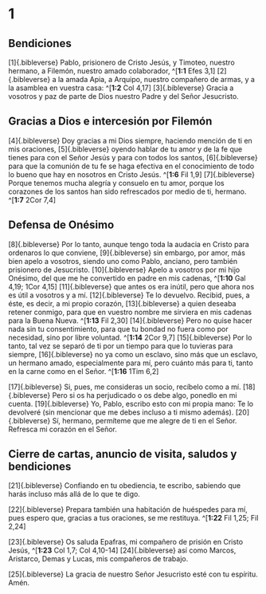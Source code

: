 # 1
## Bendiciones
[1]{.bibleverse} Pablo, prisionero de Cristo Jesús, y Timoteo, nuestro hermano, a Filemón, nuestro amado colaborador, ^[**1:1** Efes 3,1] [2]{.bibleverse} a la amada Apia, a Arquipo, nuestro compañero de armas, y a la asamblea en vuestra casa: ^[**1:2** Col 4,17] [3]{.bibleverse} Gracia a vosotros y paz de parte de Dios nuestro Padre y del Señor Jesucristo.

## Gracias a Dios e intercesión por Filemón
[4]{.bibleverse} Doy gracias a mi Dios siempre, haciendo mención de ti en mis oraciones, [5]{.bibleverse} oyendo hablar de tu amor y de la fe que tienes para con el Señor Jesús y para con todos los santos, [6]{.bibleverse} para que la comunión de tu fe se haga efectiva en el conocimiento de todo lo bueno que hay en nosotros en Cristo Jesús. ^[**1:6** Fil 1,9] [7]{.bibleverse} Porque tenemos mucha alegría y consuelo en tu amor, porque los corazones de los santos han sido refrescados por medio de ti, hermano. ^[**1:7** 2Cor 7,4]

## Defensa de Onésimo
[8]{.bibleverse} Por lo tanto, aunque tengo toda la audacia en Cristo para ordenaros lo que conviene, [9]{.bibleverse} sin embargo, por amor, más bien apelo a vosotros, siendo uno como Pablo, anciano, pero también prisionero de Jesucristo. [10]{.bibleverse} Apelo a vosotros por mi hijo Onésimo, del que me he convertido en padre en mis cadenas, ^[**1:10** Gal 4,19; 1Cor 4,15] [11]{.bibleverse} que antes os era inútil, pero que ahora nos es útil a vosotros y a mí. [12]{.bibleverse} Te lo devuelvo. Recibid, pues, a éste, es decir, a mi propio corazón, [13]{.bibleverse} a quien deseaba retener conmigo, para que en vuestro nombre me sirviera en mis cadenas para la Buena Nueva. ^[**1:13** Fil 2,30] [14]{.bibleverse} Pero no quise hacer nada sin tu consentimiento, para que tu bondad no fuera como por necesidad, sino por libre voluntad. ^[**1:14** 2Cor 9,7] [15]{.bibleverse} Por lo tanto, tal vez se separó de ti por un tiempo para que lo tuvieras para siempre, [16]{.bibleverse} no ya como un esclavo, sino más que un esclavo, un hermano amado, especialmente para mí, pero cuánto más para ti, tanto en la carne como en el Señor. ^[**1:16** 1Tim 6,2]

[17]{.bibleverse} Si, pues, me consideras un socio, recíbelo como a mí. [18]{.bibleverse} Pero si os ha perjudicado o os debe algo, ponedlo en mi cuenta. [19]{.bibleverse} Yo, Pablo, escribo esto con mi propia mano: Te lo devolveré (sin mencionar que me debes incluso a ti mismo además). [20]{.bibleverse} Sí, hermano, permíteme que me alegre de ti en el Señor. Refresca mi corazón en el Señor.

## Cierre de cartas, anuncio de visita, saludos y bendiciones
[21]{.bibleverse} Confiando en tu obediencia, te escribo, sabiendo que harás incluso más allá de lo que te digo.

[22]{.bibleverse} Prepara también una habitación de huéspedes para mí, pues espero que, gracias a tus oraciones, se me restituya. ^[**1:22** Fil 1,25; Fil 2,24]

[23]{.bibleverse} Os saluda Epafras, mi compañero de prisión en Cristo Jesús, ^[**1:23** Col 1,7; Col 4,10-14] [24]{.bibleverse} así como Marcos, Aristarco, Demas y Lucas, mis compañeros de trabajo.

[25]{.bibleverse} La gracia de nuestro Señor Jesucristo esté con tu espíritu. Amén.